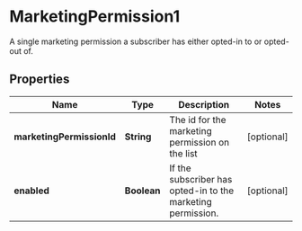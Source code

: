

# MarketingPermission1

A single marketing permission a subscriber has either opted-in to or opted-out of.

## Properties

| Name | Type | Description | Notes |
|------------ | ------------- | ------------- | -------------|
|**marketingPermissionId** | **String** | The id for the marketing permission on the list |  [optional] |
|**enabled** | **Boolean** | If the subscriber has opted-in to the marketing permission. |  [optional] |



